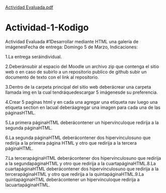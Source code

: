 [Actividad Evaluada.pdf](https://github.com/VladimirMorote/Actividad-1-Kodigo/files/10892585/Actividad.Evaluada.pdf)
# Actividad-1-Kodigo


Actividad Evaluada #1Desarrollar mediante HTML una galería de imágenesFecha de entrega:
Domingo 5 de Marzo, Indicaciones:

1.La entrega seráindividual.

2.Deberánsubir al espacio del Moodle un archivo zip que contenga el sitio web o en caso de subirlo a un repositorio publico de github subir un documento de texto con el link al repositorio.

3.Dentro de la carpeta principal del sitio web deberácrear una carpeta llamada img en la cual tendráquedescargar 5 imágenesde su preferencia.

4.Crear 5 paginas html y en cada una agregar una etiqueta nav luego una etiqueta section en lacual deberáagregar una imagen para cada una de las páginasHTML.

5.La primera páginaHTML deberácontener un hipervínculoque redirija a la segunda páginaHTML.

6.La segunda páginaHTML deberácontener dos hipervínculosuno que redirija a la primera página HTML y otro que redirija a la tercera páginaHTML.

7.La tercerapáginaHTML deberácontener dos hipervínculosuno que redirija a la segundapáginaHTML y otro que redirija a la cuartapáginaHTML.8.La cuartapáginaHTML deberácontener dos hipervínculosuno que redirija a la tercerapáginaHTML y otro que redirija a la quintapáginaHTML.9.La quintapáginaHTML deberácontener un hipervínculoque redirija a lacuartapáginaHTML.
